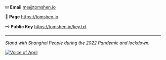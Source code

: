✉ **Email** me@tomshen.io

📝 **Page** https://tomshen.io

🗝 **Public Key** https://tomshen.io/key.txt

--------

*Stand with Shanghai People during the 2022 Pandemic and lockdown.*

[![Voice of April](https://img.youtube.com/vi/38_thLXNHY8/default.jpg)](https://youtu.be/38_thLXNHY8)

